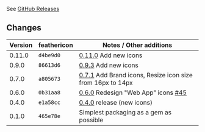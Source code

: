 See [GitHub Releases](https://github.com/feathericon/feathericon-rails/releases)

## Changes

| Version | feathericon | Notes / Other additions                                            |
|---------|-------------|--------------------------------------------------------------------|
|   0.11.0 | `d4be9d0`  | [0.11.0](https://github.com/feathericon/feathericon/releases/tag/0.11.0) Add new icons |
|   0.9.0 | `86613d6`   | [0.9.3](https://github.com/feathericon/feathericon/releases/tag/0.9.3) Add new icons |
|   0.7.0 | `a805673`   | [0.7.1](https://github.com/feathericon/feathericon/releases/tag/0.7.1) Add Brand icons, Resize icon size from 16px to 14px |
|   0.6.0 | `0b31aa8`   | [0.6.0](https://github.com/feathericon/feathericon/releases/tag/0.6.0) Redesign "Web App" icons [#45](https://github.com/feathericon/feathericon/issues/45) |
|   0.4.0 | `e1a58cc`   | [0.4.0](https://github.com/feathericon/feathericon/releases/tag/0.4.0) release (new icons) |
|   0.1.0 | `465e78e`   | Simplest packaging as a gem as possible                            |

